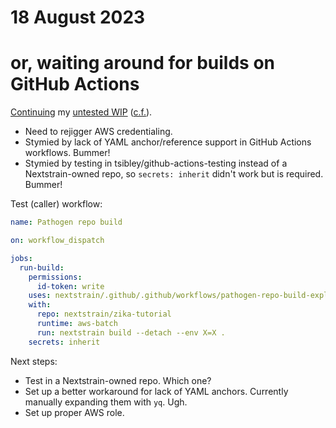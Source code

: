 # 18 August 2023
# or, waiting around for builds on GitHub Actions

[Continuing](https://github.com/nextstrain/.github/compare/trs/pathogen-repo-build/wait-for-aws-batch-job)
my [untested WIP](https://gist.github.com/tsibley/258ab1b1e76f0bb32dbc3c17f892c169) ([c.f.](https://github.com/nextstrain/.github/pull/44#discussion_r1284721669)).

- Need to rejigger AWS credentialing.
- Stymied by lack of YAML anchor/reference support in GitHub Actions workflows.  Bummer!
- Stymied by testing in tsibley/github-actions-testing instead of a Nextstrain-owned repo, so `secrets: inherit` didn't work but is required.  Bummer!

Test (caller) workflow:

```yaml
name: Pathogen repo build

on: workflow_dispatch

jobs:
  run-build:
    permissions:
      id-token: write
    uses: nextstrain/.github/.github/workflows/pathogen-repo-build-exploded.yaml@trs/pathogen-repo-build/wait-for-aws-batch-job
    with:
      repo: nextstrain/zika-tutorial
      runtime: aws-batch
      run: nextstrain build --detach --env X=X .
    secrets: inherit
```

Next steps:

- Test in a Nextstrain-owned repo.  Which one?
- Set up a better workaround for lack of YAML anchors.  Currently manually expanding them with `yq`.  Ugh.
- Set up proper AWS role.
